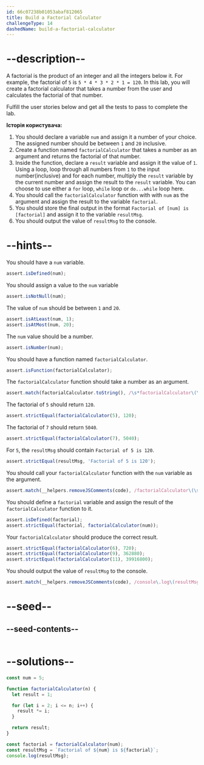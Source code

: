 ```yaml
---
id: 66c07238b01053abaf812065
title: Build a Factorial Calculator
challengeType: 14
dashedName: build-a-factorial-calculator
---
```


# --description--

A factorial is the product of an integer and all the integers below it. For example, the factorial of `5` is `5 * 4 * 3 * 2 * 1 = 120`. In this lab, you will create a factorial calculator that takes a number from the user and calculates the factorial of that number.

Fulfill the user stories below and get all the tests to pass to complete the lab.

**Історія користувача:**

1. You should declare a variable `num` and assign it a number of your choice. The assigned number should be between `1` and `20` inclusive.
1. Create a function named `factorialCalculator` that takes a number as an argument and returns the factorial of that number.
1. Inside the function, declare a `result` variable and assign it the value of `1`. Using a loop, loop through all numbers from `1` to the input number(inclusive) and for each number, multiply the `result` variable by the current number and assign the result to the `result` variable. You can choose to use  either a `for` loop, `while` loop or `do...while` loop here.
1. You should call the `factorialCalculator` function with with `num` as the argument and assign the result to the variable `factorial`.
1. You should store the final output in the format `Factorial of [num] is [factorial]` and assign it to the variable `resultMsg`.
1. You should output the value of `resultMsg` to the console.

# --hints--

You should have a `num` variable.

```js
assert.isDefined(num);
```

You should assign a value to the `num` variable

```js
assert.isNotNull(num);
```

The value of `num` should be between `1` and `20`.

```js
assert.isAtLeast(num, 1);
assert.isAtMost(num, 20);
```

The `num` value should be a number.

```js
assert.isNumber(num);
```

You should have a function named `factorialCalculator`.

```js
assert.isFunction(factorialCalculator);
```

The `factorialCalculator` function should take a number as an argument.

```js
assert.match(factorialCalculator.toString(), /\s*factorialCalculator\(\s*\w+\s*\)/);
```

The factorial of `5` should return `120`.

```js
assert.strictEqual(factorialCalculator(5), 120);
```

The factorial of `7` should return `5040`.

```js
assert.strictEqual(factorialCalculator(7), 5040);
```

For `5`, the `resultMsg` should contain `Factorial of 5 is 120`.

```js
assert.strictEqual(resultMsg, 'Factorial of 5 is 120');
```

You should call your `factorialCalculator` function with the `num` variable as the argument.

```js
assert.match(__helpers.removeJSComments(code), /factorialCalculator\(\s*num\s*\)\s*;?\s?$/m);
```

You should define a `factorial` variable and assign the result of the `factorialCalculator` function to it.

```js
assert.isDefined(factorial);
assert.strictEqual(factorial, factorialCalculator(num));
```

Your `factorialCalculator` should produce the correct result.

```js
assert.strictEqual(factorialCalculator(6), 720);
assert.strictEqual(factorialCalculator(9), 362880);
assert.strictEqual(factorialCalculator(11), 39916800);
```

You should output the value of `resultMsg` to the console.

```js
assert.match(__helpers.removeJSComments(code), /console\.log\(resultMsg\)\s*;?\s?$/m);
```

# --seed--

## --seed-contents--

```js

```

# --solutions--

```js
const num = 5;

function factorialCalculator(n) {
  let result = 1;

  for (let i = 2; i <= n; i++) {
    result *= i;
  }

  return result;
}

const factorial = factorialCalculator(num);
const resultMsg = `Factorial of ${num} is ${factorial}`;
console.log(resultMsg);
```
